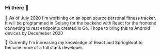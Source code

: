 ### Hi there 👋
🔭 As of July 2020 I'm workinbg on an open source personal fitness tracker.
It will be programmed in Golang for the backend with React for the frontend conneting to rest endpoints created in Go.
I hope to bring this to Android devices by Decemeber 2020

🌱 Currently I'm increasing my knowledge of React and SpringBoot to become more of a full stack developer.
<!--
**letkemanpete78/letkemanpete78** is a ✨ _special_ ✨ repository because its `README.md` (this file) appears on your GitHub profile.

Here are some ideas to get you started:

- 🔭 I’m currently working on ...
- 🌱 I’m currently learning ...
- 👯 I’m looking to collaborate on ...
- 🤔 I’m looking for help with ...
- 💬 Ask me about ...
- 📫 How to reach me: ...
- 😄 Pronouns: ...
- ⚡ Fun fact: ...
-->
